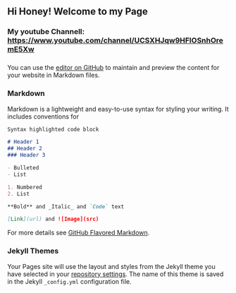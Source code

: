 ## Hi Honey! Welcome to my Page

### My youtube Channell: https://www.youtube.com/channel/UCSXHJqw9HFlOSnhOremE5Xw
###
You can use the [editor on GitHub](https://github.com/XsltCoder/website1/edit/master/README.md) to maintain and preview the content for your website in Markdown files.

### Markdown

Markdown is a lightweight and easy-to-use syntax for styling your writing. It includes conventions for

```markdown
Syntax highlighted code block

# Header 1
## Header 2
### Header 3

- Bulleted
- List

1. Numbered
2. List

**Bold** and _Italic_ and `Code` text

[Link](url) and ![Image](src)
```

For more details see [GitHub Flavored Markdown](https://guides.github.com/features/mastering-markdown/).

### Jekyll Themes

Your Pages site will use the layout and styles from the Jekyll theme you have selected in your [repository settings](https://github.com/XsltCoder/website1/settings). The name of this theme is saved in the Jekyll `_config.yml` configuration file.


